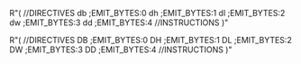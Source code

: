 R"(
//DIRECTIVES
db ;EMIT_BYTES:0
dh ;EMIT_BYTES:1
dl ;EMIT_BYTES:2
dw ;EMIT_BYTES:3
dd ;EMIT_BYTES:4
//INSTRUCTIONS
)"

R"(
//DIRECTIVES
DB ;EMIT_BYTES:0
DH ;EMIT_BYTES:1
DL ;EMIT_BYTES:2
DW ;EMIT_BYTES:3
DD ;EMIT_BYTES:4
//INSTRUCTIONS
)"
